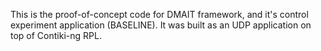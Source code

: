 This is the proof-of-concept code for DMAIT framework, and it's control experiment application (BASELINE).
It was built as an UDP application on top of Contiki-ng RPL.
